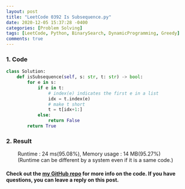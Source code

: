 ```yaml
---
layout: post
title: "LeetCode 0392 Is Subsequence.py"
date: 2020-12-05 15:37:28 -0400
categories: [Problem Solving]
tags: [LeetCode, Python, BinarySearch, DynamicProgramming, Greedy]
comments: true
---
```


### 1. Code
```python
class Solution:
    def isSubsequence(self, s: str, t: str) -> bool:
        for e in s:
            if e in t:
                # index(e) indicates the first e in a list
                idx = t.index(e)
                # make t short
                t = t[idx+1:]
            else:
                return False
        return True
```

### 2. Result
&nbsp;&nbsp;&nbsp;&nbsp;&nbsp;&nbsp;&nbsp;&nbsp;Runtime : 24 ms(95.08%), Memory usage : 14 MB(95.27%)  
&nbsp;&nbsp;&nbsp;&nbsp;&nbsp;&nbsp;&nbsp;&nbsp;(Runtime can be different by a system even if it is a same code.)

#### Check out the [my GitHub repo][hyuk-gh] for more info on the code. If you have questions, you can leave a reply on this post.
[hyuk-gh]: https://github.com/dlgur1994/StudyAlgorithms

